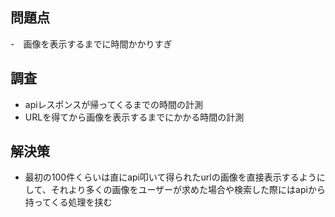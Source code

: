 ## 問題点

-　画像を表示するまでに時間かかりすぎ

## 調査

- apiレスポンスが帰ってくるまでの時間の計測
- URLを得てから画像を表示するまでにかかる時間の計測 

## 解決策

- 最初の100件くらいは直にapi叩いて得られたurlの画像を直接表示するようにして、それより多くの画像をユーザーが求めた場合や検索した際にはapiから持ってくる処理を挟む
